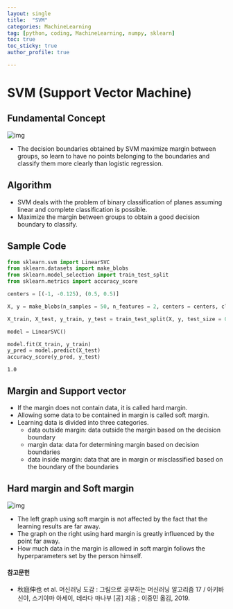 ```yaml
---
layout: single
title:  "SVM"
categories: MachineLearning
tag: [python, coding, MachineLearning, numpy, sklearn]
toc: true
toc_sticky: true
author_profile: true

---
```


# SVM (Support Vector Machine)

## Fundamental Concept

![img](/images/2022-04-01-SVM/SVM.png)

- The decision boundaries obtained by SVM maximize margin between groups, so learn to have no points belonging to the boundaries and classify them more clearly than logistic regression.

## Algorithm

- SVM deals with the problem of binary classification of planes assuming linear and complete classification is possible.
- Maximize the margin between groups to obtain a good decision boundary to classify.

## Sample Code


```python
from sklearn.svm import LinearSVC
from sklearn.datasets import make_blobs
from sklearn.model_selection import train_test_split
from sklearn.metrics import accuracy_score

centers = [(-1, -0.125), (0.5, 0.5)]

X, y = make_blobs(n_samples = 50, n_features = 2, centers = centers, cluster_std = 0.3)

X_train, X_test, y_train, y_test = train_test_split(X, y, test_size = 0.3)

model = LinearSVC()

model.fit(X_train, y_train)
y_pred = model.predict(X_test)
accuracy_score(y_pred, y_test)
```




    1.0



## Margin and Support vector

- If the margin does not contain data, it is called hard margin.
- Allowing some data to be contained in margin is called soft margin.
- Learning data is divided into three categories.
     - data outside margin: data outside the margin based on the decision boundary
     - margin data: data for determining margin based on decision boundaries
     - data inside margin: data that are in margin or misclassified based on the boundary of the boundaries

## Hard margin and Soft margin

![img](/images/2022-04-01-SVM/soft_hard_margin.png)

- The left graph using soft margin is not affected by the fact that the learning results are far away.
- The graph on the right using hard margin is greatly influenced by the point far away.
- How much data in the margin is allowed in soft margin follows the hyperparameters set by the person himself.

#### 참고문헌

- 秋庭伸也 et al. 머신러닝 도감 : 그림으로 공부하는 머신러닝 알고리즘 17 / 아키바 신야, 스기야마 아세이, 데라다 마나부 [공] 지음 ; 이중민 옮김, 2019.